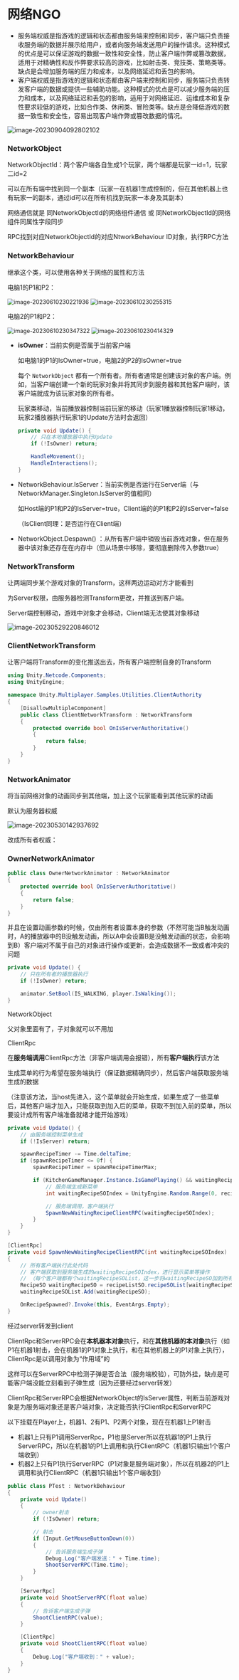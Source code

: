 # 网络NGO

- 服务端权威是指游戏的逻辑和状态都由服务端来控制和同步，客户端只负责接收服务端的数据并展示给用户，或者向服务端发送用户的操作请求。这种模式的优点是可以保证游戏的数据一致性和安全性，防止客户端作弊或篡改数据，适用于对精确性和反作弊要求较高的游戏，比如射击类、竞技类、策略类等。缺点是会增加服务端的压力和成本，以及网络延迟和丢包的影响。
- 客户端权威是指游戏的逻辑和状态都由客户端来控制和同步，服务端只负责转发客户端的数据或提供一些辅助功能。这种模式的优点是可以减少服务端的压力和成本，以及网络延迟和丢包的影响，适用于对网络延迟、运维成本和复杂性要求较低的游戏，比如合作类、休闲类、冒险类等。缺点是会降低游戏的数据一致性和安全性，容易出现客户端作弊或篡改数据的情况。

![image-20230904092802102](./Assets/Netcode/image-20230904092802102.png)



### NetworkObject

NetworkObjectId：两个客户端各自生成1个玩家，两个端都是玩家一id=1，玩家二id=2

可以在所有端中找到同一个副本（玩家一在机器1生成控制的，但在其他机器上也有玩家一的副本，通过id可以在所有机找到玩家一本身及其副本）



网络通信就是 同NetworkObjectId的网络组件通信 或 同NetworkObjectId的网络组件同属性字段同步



RPC找到对应NetworkObjectId的对应NtworkBehaviour ID对象，执行RPC方法





### NetworkBehaviour

继承这个类，可以使用各种关于网络的属性和方法



电脑1的P1和P2：

<img src="Assets\Netcode\image-20230610230221936.png" alt="image-20230610230221936" style="zoom:90%;" /> <img src="D:\我的配置\笔记图片\Unity\image-20230610230255315.png" alt="image-20230610230255315" style="zoom:90%;" /> 

电脑2的P1和P2：

<img src="D:\我的配置\笔记图片\Unity\image-20230610230347322.png" alt="image-20230610230347322" style="zoom:90%;" /> <img src="D:\我的配置\游戏\Game\Assets\Netcode\image-20230610230414329.png" alt="image-20230610230414329" style="zoom:90%;" /> 



- **isOwner**：当前实例是否属于当前客户端

  如电脑1的P1的IsOwner=true，电脑2的P2的IsOwner=true

  每个 `NetworkObject` 都有一个所有者。所有者通常是创建该对象的客户端。例如，当客户端创建一个新的玩家对象并将其同步到服务器和其他客户端时，该客户端就成为该玩家对象的所有者。

  

  玩家类移动，当前播放器控制当前玩家的移动（玩家1播放器控制玩家1移动，玩家2播放器执行玩家1的Update方法时会返回）

  ```csharp
  private void Update() {
      // 只在本地播放器中执行Update
      if (!IsOwner) return;
  
      HandleMovement();
      HandleInteractions();
  }
  ```

  

- NetworkBehaviour.IsServer：当前实例是否运行在Server端（与NetworkManager.Singleton.IsServer的值相同）

  如Host端的P1和P2的IsServer=true，Client端的的P1和P2的IsServer=false

  （IsClient同理：是否运行在Client端）

  

- NetworkObject.Despawn() ：从所有客户端中销毁当前游戏对象，但在服务器中该对象还存在在内存中（但从场景中移除，要彻底删除传入参数true）



### NetworkTransform

让两端同步某个游戏对象的Transform，这样两边运动对方才能看到

为Server权限，由服务器检测Transform更改，并推送到客户端。

Server端控制移动，游戏中对象才会移动，Client端无法使其对象移动

![image-20230529220846012](D:\我的配置\游戏\Game\Assets\Netcode\image-20230529220846012.png) 

### ClientNetworkTransform

让客户端将Transform的变化推送出去，所有客户端控制自身的Transform

```csharp
using Unity.Netcode.Components;
using UnityEngine;

namespace Unity.Multiplayer.Samples.Utilities.ClientAuthority
{
    [DisallowMultipleComponent]
    public class ClientNetworkTransform : NetworkTransform
    {
        protected override bool OnIsServerAuthoritative()
        {
            return false;
        }
    }
}
```



### NetworkAnimator

将当前网络对象的动画同步到其他端，加上这个玩家能看到其他玩家的动画

默认为服务器权威

![image-20230530142937692](D:\我的配置\游戏\Game\Assets\Netcode\image-20230530142937692.png) 

改成所有者权威：

### OwnerNetworkAnimator

```csharp
public class OwnerNetworkAnimator : NetworkAnimator
{
    protected override bool OnIsServerAuthoritative()
    {
        return false;
    }
}
```

并且在设置动画参数的时候，仅由所有者设置本身的参数（不然可能当B触发动画时，A的播放器中的B没触发动画，所以A中会设置B是没触发动画的状态，会影响到B）客户端对不属于自己的对象进行操作或更新，会造成数据不一致或者冲突的问题

```csharp
private void Update() {
    // 只在所有者的播放器执行
    if (!IsOwner) return;

    animator.SetBool(IS_WALKING, player.IsWalking());
}
```



NetworkObject

父对象里面有了，子对象就可以不用加



ClientRpc

在**服务端调用**ClientRpc方法（非客户端调用会报错），所有**客户端执行**该方法

生成菜单的行为希望在服务端执行（保证数据精确同步），然后客户端获取服务端生成的数据

（注意该方法，当host先进入，这个菜单就会开始生成，如果生成了一些菜单后，其他客户端才加入，只能获取到加入后的菜单，获取不到加入前的菜单，所以要设计成所有客户端准备就绪才能开始游戏）

```csharp
private void Update() {
    // 由服务端控制菜单生成
    if (!IsServer) return;

    spawnRecipeTimer -= Time.deltaTime;
    if (spawnRecipeTimer <= 0f) {
        spawnRecipeTimer = spawnRecipeTimerMax;

        if (KitchenGameManager.Instance.IsGamePlaying() && waitingRecipeSOList.Count < waitingRecipesMax) {
            // 服务端生成新菜单
            int waitingRecipeSOIndex = UnityEngine.Random.Range(0, recipeListSO.recipeSOList.Count);

            // 服务端调用，客户端执行
            SpawnNewWaitingRecipeClientRPC(waitingRecipeSOIndex);
        }
    }
}

[ClientRpc]
private void SpawnNewWaitingRecipeClientRPC(int waitingRecipeSOIndex)
{
    // 所有客户端执行此处代码
    // 客户端获取到服务端生成的waitingRecipeSOIndex，进行显示菜单等操作
    // （每个客户端都有个waitingRecipeSOList，这一步将waitingRecipeSO加到所有客户端的list中，所有客户端保持同步，这个像是一种”手动同步“，而不是依靠一些networkTransform那种组件帮助同步所有客户端的变换）
    RecipeSO waitingRecipeSO = recipeListSO.recipeSOList[waitingRecipeSOIndex];
    waitingRecipeSOList.Add(waitingRecipeSO);

    OnRecipeSpawned?.Invoke(this, EventArgs.Empty);
}
```



经过server转发到client

ClientRpc和ServerRPC会在**本机器本对象**执行，和在**其他机器的本对象**执行（如P1在机器1射击，会在机器1的P1对象上执行，和在其他机器上的P1对象上执行），ClientRpc是以调用对象为“作用域”的

这样可以在ServerRPC中检测子弹是否合法（服务端校验），可防外挂，缺点是可能客户端没能立刻看到子弹生成（因为还要经过server转发）

ClientRpc和ServerRPC会根据NetworkObject的IsServer属性，判断当前游戏对象是为服务端对象还是客户端对象，决定能否执行ClientRpc和ServerRPC

以下挂载在Player上，机器1、2有P1、P2两个对象，现在在机器1上P1射击

- 机器1上只有P1调用ServerRpc，P1也是Server所以在机器1的P1上执行ServerRPC，所以在机器1的P1上调用和执行ClientRPC（机器1只输出1个客户端收到）
- 机器2上只有P1执行ServerRPC（P1对象是服务端对象），所以在机器2的P1上调用和执行ClientRPC（机器1只输出1个客户端收到）

```csharp
public class PTest : NetworkBehaviour
{
    private void Update()
    {
        // owner射击
        if (!IsOwner) return;

        // 射击
        if (Input.GetMouseButtonDown(0))
        {
            // 告诉服务端生成子弹
            Debug.Log("客户端发送：" + Time.time);
            ShootServerRPC(Time.time);
        }
    }

    [ServerRpc]
    private void ShootServerRPC(float value)
    {
        // 告诉客户端生成子弹
        ShootClientRPC(value);
    }

    [ClientRpc]
    private void ShootClientRPC(float value)
    {
        Debug.Log("客户端收到：" + value);
    }
}
```

